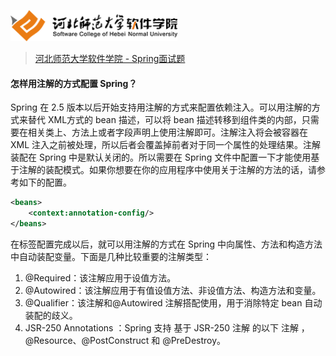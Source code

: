 <a name="logo"></a>
<img src="../../images/logo.png" height="50" /> 

> [河北师范大学软件学院 - Spring面试题](../readme.md#logo)

#### 怎样用注解的方式配置 Spring？

Spring 在 2.5 版本以后开始支持用注解的方式来配置依赖注入。可以用注解的方式来替代 XML方式的 bean 描述，可以将 bean 描述转移到组件类的内部，只需要在相关类上、方法上或者字段声明上使用注解即可。注解注入将会被容器在 XML 注入之前被处理，所以后者会覆盖掉前者对于同一个属性的处理结果。注解装配在 Spring 中是默认关闭的。所以需要在 Spring 文件中配置一下才能使用基于注解的装配模式。如果你想要在你的应用程序中使用关于注解的方法的话，请参考如下的配置。

``` XML
<beans>
	<context:annotation-config/>
</beans>
```

在标签配置完成以后，就可以用注解的方式在 Spring 中向属性、方法和构造方法中自动装配变量。下面是几种比较重要的注解类型：
1. @Required：该注解应用于设值方法。
2. @Autowired：该注解应用于有值设值方法、非设值方法、构造方法和变量。
3. @Qualifier：该注解和@Autowired 注解搭配使用，用于消除特定 bean 自动装配的歧义。
4. JSR-250 Annotations ：Spring 支持 基于 JSR-250 注解 的以下 注解 ，@Resource、@PostConstruct 和 @PreDestroy。